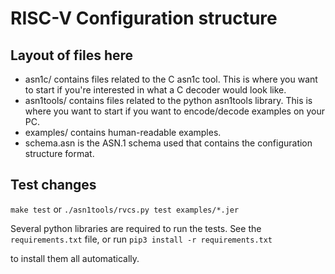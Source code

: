 # RISC-V Configuration structure

## Layout of files here
- asn1c/ contains files related to the C asn1c tool. This is where you want to
  start if you're interested in what a C decoder would look like.
- asn1tools/ contains files related to the python asn1tools library. This is
  where you want to start if you want to encode/decode examples on your PC.
- examples/ contains human-readable examples.
- schema.asn is the ASN.1 schema used that contains the configuration structure
  format.

## Test changes

`make test` or `./asn1tools/rvcs.py test examples/*.jer`

Several python libraries are required to run the tests.
See the `requirements.txt` file, or run `pip3 install -r requirements.txt`

to install them all automatically.
